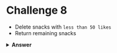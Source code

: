 # Challenge 8
- Delete snacks with `less than 50 likes`
- Return remaining snacks

<details>
  <summary><strong>Answer</strong></summary>

  ```js
  db.produtos
    .deleteMany({ curtidas: { $lt: 50 } });

  db.produtos
    .find({}, { _id: 0, nome: 1 });
  ```
</details>